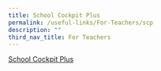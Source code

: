 ```yaml
---
title: School Cockpit Plus
permalink: /useful-links/For-Teachers/scp
description: ""
third_nav_title: For Teachers
---
```

[School Cockpit Plus](https://schoolcockpit.moe.gov.sg/)